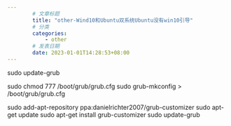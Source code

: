 ```yaml
---
        # 文章标题
        title: "other-Wind10和Ubuntu双系统Ubuntu没有win10引导"
        # 分类
        categories: 
            - other
        # 发表日期
        date: 2023-01-01T14:28:53+08:00
--- 
```


sudo update-grub



sudo chmod 777 /boot/grub/grub.cfg
sudo grub-mkconfig > /boot/grub/grub.cfg

sudo add-apt-repository ppa:danielrichter2007/grub-customizer
sudo apt-get update
sudo apt-get install grub-customizer
sudo update-grub
